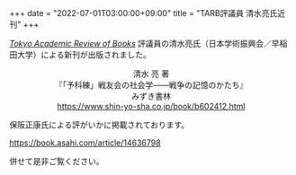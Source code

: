 +++
date = "2022-07-01T03:00:00+09:00"
title = "TARB評議員 清水亮氏近刊"
+++

[*Tokyo Academic Review of Books*](https://tarb.yamanami.tokyo/) 評議員の清水亮氏（日本学術振興会／早稲田大学）による新刊が出版されました。

<p style="text-align: center;">
清水 亮 著</br>
『「予科練」戦友会の社会学――戦争の記憶のかたち』</br>
みずき書林</br>
<a href=https://www.shin-yo-sha.co.jp/book/b602412.html>https://www.shin-yo-sha.co.jp/book/b602412.html</a>
</p>

保阪正康氏による評がいかに掲載されております。

<a href=https://book.asahi.com/article/14636798>https://book.asahi.com/article/14636798</a>

併せて是非ご覧ください。

